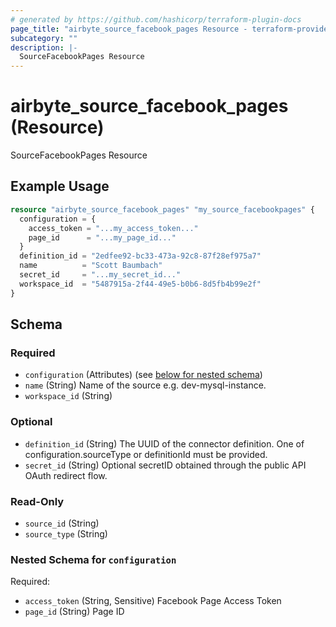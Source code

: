 ```yaml
---
# generated by https://github.com/hashicorp/terraform-plugin-docs
page_title: "airbyte_source_facebook_pages Resource - terraform-provider-airbyte"
subcategory: ""
description: |-
  SourceFacebookPages Resource
---
```


# airbyte_source_facebook_pages (Resource)

SourceFacebookPages Resource

## Example Usage

```terraform
resource "airbyte_source_facebook_pages" "my_source_facebookpages" {
  configuration = {
    access_token = "...my_access_token..."
    page_id      = "...my_page_id..."
  }
  definition_id = "2edfee92-bc33-473a-92c8-87f28ef975a7"
  name          = "Scott Baumbach"
  secret_id     = "...my_secret_id..."
  workspace_id  = "5487915a-2f44-49e5-b0b6-8d5fb4b99e2f"
}
```

<!-- schema generated by tfplugindocs -->
## Schema

### Required

- `configuration` (Attributes) (see [below for nested schema](#nestedatt--configuration))
- `name` (String) Name of the source e.g. dev-mysql-instance.
- `workspace_id` (String)

### Optional

- `definition_id` (String) The UUID of the connector definition. One of configuration.sourceType or definitionId must be provided.
- `secret_id` (String) Optional secretID obtained through the public API OAuth redirect flow.

### Read-Only

- `source_id` (String)
- `source_type` (String)

<a id="nestedatt--configuration"></a>
### Nested Schema for `configuration`

Required:

- `access_token` (String, Sensitive) Facebook Page Access Token
- `page_id` (String) Page ID


